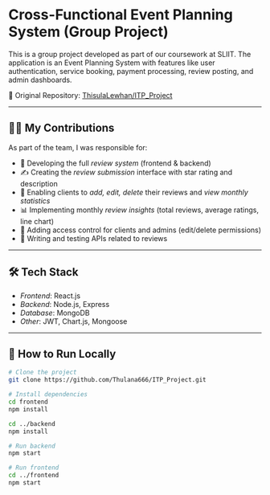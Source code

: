 # Cross-Functional Event Planning System (Group Project)

This is a group project developed as part of our coursework at SLIIT. The application is an Event Planning System with features like user authentication, service booking, payment processing, review posting, and admin dashboards.

🔗 Original Repository: [ThisulaLewhan/ITP_Project](https://github.com/ThisulaLewhan/ITP_Project)

---

## 👨‍💻 My Contributions

As part of the team, I was responsible for:

- 🌟 Developing the full *review system* (frontend & backend)
- ✍️ Creating the *review submission* interface with star rating and description
- 🧾 Enabling clients to *add, edit, delete* their reviews and *view monthly statistics*
- 📊 Implementing monthly *review insights* (total reviews, average ratings, line chart)
- 🔐 Adding access control for clients and admins (edit/delete permissions)
- 🧪 Writing and testing APIs related to reviews

---

## 🛠 Tech Stack

- *Frontend*: React.js  
- *Backend*: Node.js, Express  
- *Database*: MongoDB  
- *Other*: JWT, Chart.js, Mongoose

---

## 🚀 How to Run Locally

```bash
# Clone the project
git clone https://github.com/Thulana666/ITP_Project.git

# Install dependencies
cd frontend
npm install

cd ../backend
npm install

# Run backend
npm start

# Run frontend
cd ../frontend
npm start
```
